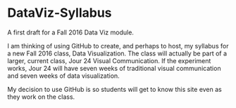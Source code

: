 # DataViz-Syllabus
A first draft for a Fall 2016 Data Viz module.

I am thinking of using GitHub to create, and perhaps to host, my syllabus for a new Fall 2016 class, Data Visualization.
The class will actually be part of a larger, current class, Jour 24 Visual Communication. If the experiment works, Jour 24 will have seven weeks of traditional visual communication and seven weeks of data visualization.

My decision to use GitHub is so students will get to know this site even as they work on the class.
